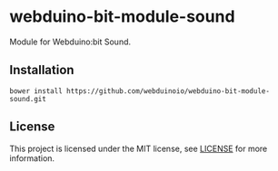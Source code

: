 # webduino-bit-module-sound

Module for Webduino:bit Sound.

## Installation

```shell
bower install https://github.com/webduinoio/webduino-bit-module-sound.git
```

## License

This project is licensed under the MIT license, see [LICENSE](LICENSE) for more information.
